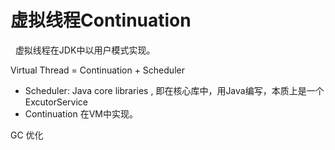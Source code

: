 # 虚拟线程Continuation
&nbsp;&nbsp;虚拟线程在JDK中以用户模式实现。

Virtual Thread = Continuation + Scheduler 
- Scheduler: Java core libraries , 即在核心库中，用Java编写，本质上是一个ExcutorService
- Continuation 在VM中实现。

GC 优化
